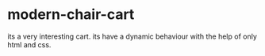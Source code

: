 # modern-chair-cart
its a very interesting cart. its have a dynamic behaviour with the help of only html and css.
